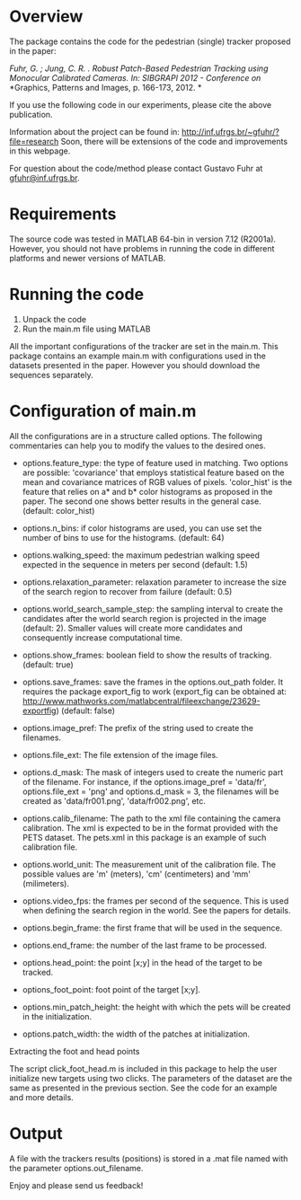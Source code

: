 
Overview
=========

The package contains the code for the pedestrian (single) tracker proposed in the paper:

*Fuhr, G. ; Jung, C. R. . Robust Patch-Based Pedestrian Tracking using*
*Monocular Calibrated Cameras. In: SIBGRAPI 2012 - Conference on*
*Graphics, Patterns and Images, p. 166-173, 2012. *

If you use the following code in our experiments, please cite the above publication.

Information about the project can be found in: http://inf.ufrgs.br/~gfuhr/?file=research
Soon, there will be extensions of the code and improvements in this webpage.

For question about the code/method please contact Gustavo Fuhr
at gfuhr@inf.ufrgs.br.

Requirements
============

The source code was tested in MATLAB 64-bin in version
7.12 (R2001a). However, you should not have problems in running the
code in different platforms and newer versions of MATLAB.

Running the code
================
1. Unpack the code
2. Run the main.m file using MATLAB

All the important configurations of the tracker are set in the main.m. This package contains
 an example main.m with configurations used in the datasets presented in the paper. However 
you should download the sequences separately.

Configuration of main.m
=======================

All the configurations are in a structure called options. The following commentaries can 
help you to modify the values to the desired ones.

- options.feature_type: the type of feature used in matching. Two options are possible: 
'covariance' that employs statistical feature based on the mean and covariance matrices 
of RGB values of pixels. 'color_hist' is the feature that relies on a* and b* color 
histograms as proposed in the paper. The second one shows better results in the 
general case. (default: color_hist)

- options.n_bins: if color histograms are used, you can use set the number of bins to 
use for the histograms. (default: 64)

- options.walking_speed: the maximum pedestrian walking speed expected in the sequence 
in meters per second (default: 1.5)

- options.relaxation_parameter: relaxation parameter to increase the size of the search 
region to recover from failure (default: 0.5)

- options.world_search_sample_step: the sampling interval to create the candidates after 
the world search region is projected in the image (default: 2). Smaller values will 
create more candidates and consequently increase computational time.

- options.show_frames: boolean field to show the results of tracking.
(default: true)

- options.save_frames: save the frames in the options.out_path folder.
It requires the package export_fig to work (export_fig can be obtained
at: http://www.mathworks.com/matlabcentral/fileexchange/23629-exportfig)
(default: false)

- options.image_pref: The prefix of the string used to create the filenames.

- options.file_ext: The file extension of the image files.

- options.d_mask: The mask of integers used to create the numeric part of the 
filename. For instance, if the options.image_pref = 'data/fr', options.file_ext = 'png' 
and options.d_mask = 3, the filenames will be created as 'data/fr001.png', 
'data/fr002.png', etc.

- options.calib_filename: The path to the xml file containing the camera calibration. 
The xml is expected to be in the format provided with the PETS dataset. The pets.xml 
in this package is an example of such calibration file.

- options.world_unit: The measurement unit of the calibration file. The possible values 
are 'm' (meters), 'cm' (centimeters) and 'mm' (milimeters).

- options.video_fps: the frames per second of the sequence. This is used when defining 
the search region in the world. See the papers for details.

- options.begin_frame: the first frame that will be used in the sequence.

- options.end_frame: the number of the last frame to be processed.

- options.head_point: the point [x;y] in the head of the target to
be tracked.

- options_foot_point: foot point of the target [x;y].

- options.min_patch_height: the height with which the pets will be created
in the initialization.

- options.patch_width: the width of the patches at initialization.


Extracting the foot and head points

The script click_foot_head.m is included in this package to help the user initialize 
new targets using two clicks. The parameters of the dataset are the same as presented 
in the previous section. See the code for an example and more details.

Output
======

A file with the trackers results (positions) is stored in a .mat file named with the 
parameter options.out_filename.

Enjoy and please send us feedback!

